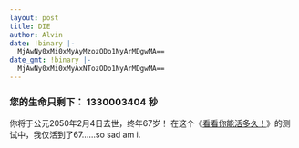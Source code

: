 ```yaml
---
layout: post
title: DIE
author: Alvin
date: !binary |-
  MjAwNy0xMi0xMyAyMzozODo1NyArMDgwMA==
date_gmt: !binary |-
  MjAwNy0xMi0xMyAxNTozODo1NyArMDgwMA==
---
```


<h3>您的生命只剩下： 1330003404 秒</h3>
你将于公元2050年2月4日去世，终年67岁！
在这个《<a target="_blank" href="http://www.ddhealth.cn/dotest.aspx">看看你能活多久！</a>》的测试中，我仅活到了67……so sad am i.
